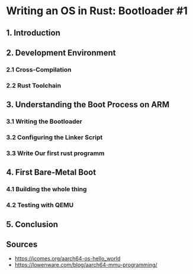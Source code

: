 # Writing an OS in Rust: Bootloader #1

## 1. Introduction

## 2. Development Environment

### 2.1 Cross-Compilation

### 2.2 Rust Toolchain

## 3. Understanding the Boot Process on ARM

### 3.1 Writing the Bootloader

### 3.2 Configuring the Linker Script

### 3.3 Write Our first rust programm

## 4. First Bare-Metal Boot

### 4.1 Building the whole thing

### 4.2 Testing with QEMU

## 5. Conclusion

## Sources

- https://jcomes.org/aarch64-os-hello_world
- https://lowenware.com/blog/aarch64-mmu-programming/

